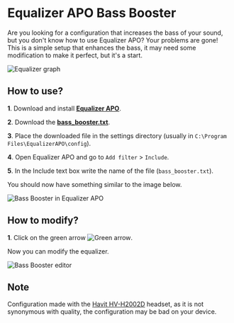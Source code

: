 # Equalizer APO Bass Booster

Are you looking for a configuration that increases the bass of your sound, but you don't know how to use Equalizer APO? 
Your problems are gone! This is a simple setup that enhances the bass, it may need some modification to make it perfect, 
but it's a start.

![Equalizer graph](https://user-images.githubusercontent.com/96930584/224847547-e498f70f-72da-413b-8a55-e55551bb2879.png)

## How to use?

**1**. Download and install [**Equalizer APO**](https://equalizerapo.com/download.html).

**2**. Download the [**bass_booster.txt**](https://github.com/KaioHSG/EqualizerApoBassBooster/releases/latest).

**3**. Place the downloaded file in the settings directory (usually in `C:\Program Files\EqualizerAPO\config`).

**4**. Open Equalizer APO and go to `Add filter` > `Include`.

**5**. In the Include text box write the name of the file (`bass_booster.txt`).

You should now have something similar to the image below.

![Bass Booster in Equalizer APO](https://user-images.githubusercontent.com/96930584/224846969-6a2d93f8-e272-4756-b5a1-8be654b39f89.png)

## How to modify?

**1**. Click on the green arrow ![Green arrow](https://github.com/KaioHSG/EqualizerApoBassBooster/assets/96930584/df7148eb-b582-4b0a-a1a3-7124d2c9b74e.png).

Now you can modify the equalizer.

![Bass Booster editor](https://user-images.githubusercontent.com/96930584/224845906-8d81705c-c2c2-4e9a-bd07-5177ee5f28b5.png)

## Note

Configuration made with the [Havit HV-H2002D](https://www.google.com/search?q=Havit+HV-H2002D) headset, as it is not 
synonymous with quality, the configuration may be bad on your device.
